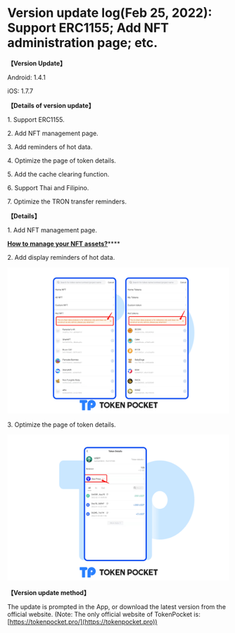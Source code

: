 # Version update log(Feb 25, 2022): Support ERC1155; Add NFT administration page; etc.

**【Version Update】**

Android: 1.4.1

iOS: 1.7.7

&#x20;

**【Details of version update】**

1\. Support ERC1155.

2\. Add NFT management page.

3\. Add reminders of hot data.

4\. Optimize the page of token details.

5\. Add the cache clearing function.

6\. Support Thai and Filipino.

7\. Optimize the TRON transfer reminders.

&#x20;

**【Details】**

1\. Add NFT management page.

[**How to manage your NFT assets?**](https://help.tokenpocket.pro/en/wallet-management/how-to-manage-my-nft-assets)****

2\. Add display reminders of hot data.

![](../../.gitbook/assets/发版1en.png)

3\. Optimize the page of token details.

![](../../.gitbook/assets/发版2zh-1.png)

**【Version update method】‌**

The update is prompted in the App, or download the latest version from the official website. (Note: The only official website of TokenPocket is: [https://tokenpocket.pro/](https://tokenpocket.pro))
